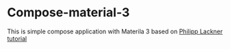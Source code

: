 # Compose-material-3
This is simple compose application with Materila 3 based on [Philipp Lackner tutorial](https://www.youtube.com/watch?v=h7K4n9C2jkI&t=409s)
